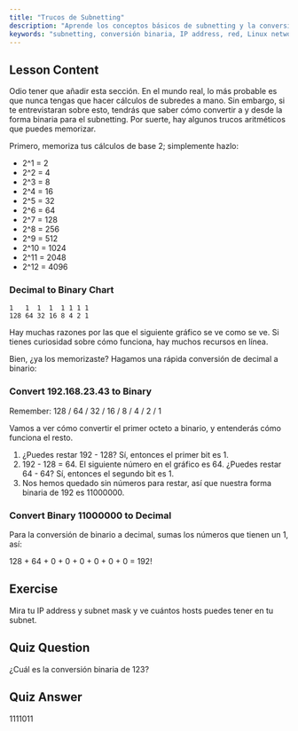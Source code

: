 ```yaml
---
title: "Trucos de Subnetting"
description: "Aprende los conceptos básicos de subnetting y la conversión binaria para redes. Comprende las IP addresses y subnet masks con esta guía amigable para principiantes. ¡Empieza a aprender ahora!"
keywords: "subnetting, conversión binaria, IP address, red, Linux networking, principiante, tutorial, guía"
---
```


## Lesson Content

Odio tener que añadir esta sección. En el mundo real, lo más probable es que nunca tengas que hacer cálculos de subredes a mano. Sin embargo, si te entrevistaran sobre esto, tendrás que saber cómo convertir a y desde la forma binaria para el subnetting. Por suerte, hay algunos trucos aritméticos que puedes memorizar.

Primero, memoriza tus cálculos de base 2; simplemente hazlo:

- 2^1 = 2
- 2^2 = 4
- 2^3 = 8
- 2^4 = 16
- 2^5 = 32
- 2^6 = 64
- 2^7 = 128
- 2^8 = 256
- 2^9 = 512
- 2^10 = 1024
- 2^11 = 2048
- 2^12 = 4096

### Decimal to Binary Chart

```plaintext
1   1  1  1  1 1 1 1
128 64 32 16 8 4 2 1
```

Hay muchas razones por las que el siguiente gráfico se ve como se ve. Si tienes curiosidad sobre cómo funciona, hay muchos recursos en línea.

Bien, ¿ya los memorizaste? Hagamos una rápida conversión de decimal a binario:

### Convert 192.168.23.43 to Binary

Remember: 128 / 64 / 32 / 16 / 8 / 4 / 2 / 1

Vamos a ver cómo convertir el primer octeto a binario, y entenderás cómo funciona el resto.

1. ¿Puedes restar 192 - 128? Sí, entonces el primer bit es 1.
2. 192 - 128 = 64. El siguiente número en el gráfico es 64. ¿Puedes restar 64 - 64? Sí, entonces el segundo bit es 1.
3. Nos hemos quedado sin números para restar, así que nuestra forma binaria de 192 es 11000000.

### Convert Binary 11000000 to Decimal

Para la conversión de binario a decimal, sumas los números que tienen un 1, así:

128 + 64 + 0 + 0 + 0 + 0 + 0 + 0 = 192!

## Exercise

Mira tu IP address y subnet mask y ve cuántos hosts puedes tener en tu subnet.

## Quiz Question

¿Cuál es la conversión binaria de 123?

## Quiz Answer

1111011
